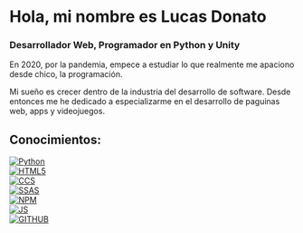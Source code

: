# Hola, mi nombre es Lucas Donato
### Desarrollador Web, Programador en Python y Unity

En 2020, por la pandemia, empece a estudiar lo que realmente me apaciono desde chico, la programación.

Mi sueño es crecer dentro de la industria del desarrollo de software. Desde entonces me he dedicado a especializarme en el desarrollo de paguinas web, apps y videojuegos.

## Conocimientos:
[![Python](https://img.shields.io/badge/Python-1575F9?style=for-the-badge&logo=python&logoColor=white&labelColor=101010)]()</br>
[![HTML5](https://img.shields.io/badge/Html5-FA7343?style=for-the-badge&logo=html5&logoColor=white&labelColor=101010)]()</br>
[![CCS](https://img.shields.io/badge/Css-0095D5?style=for-the-badge&logo=css3&logoColor=white&labelColor=101010)]()</br>
[![SSAS](https://img.shields.io/badge/Sass-E4405F?style=for-the-badge&logo=sass&logoColor=white&labelColor=101010)]()</br>
[![NPM](https://img.shields.io/badge/Npm-FF0000?style=for-the-badge&logo=npm&logoColor=white&labelColor=101010)]()</br>
[![JS](https://img.shields.io/badge/Js-F7DF1E?style=for-the-badge&logo=javascript&logoColor=white&labelColor=101010)]()</br>
[![GITHUB](https://img.shields.io/badge/Github-232F3E?style=for-the-badge&logo=github&logoColor=white&labelColor=101010)]()</br>
</br>
